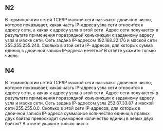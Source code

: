 
## N2

В терминологии сетей TCP/IP маской сети называют двоичное число, которое показывает, какая часть ІР-адреса узла сети относится к адресу сети, а какая к адресу узла в этой сети. Адрес сети получается в результате применения поразрядной конъюнкции к заданному адресу узла и маске сети. Сеть задана ІР-адресом 192.168.32.176 и маской сети 255.255.255.240. Сколько в этой сети ІР- адресов, для которых сумма единиц в двоичной записи IP-адреса нечётна? В ответе укажите только
число.


## N4

В терминологии сетей TCP/IP маской сети называют двоичное число, которое показывает, какая часть ІР-адреса узла сети относится к адресу сети, а какая к адресу узла в этой сети. Адрес сети получается в результате применения поразрядной конъюнкции к заданному адресу узла и маске сети. Сеть задана ІР-адресом узла 252.67.33.87 и маской сети 255.255.0.0. Сколько в этой сети IP-адресов, для которых в двоичной записи IP-адреса суммарное количество единиц в правых двух байтах превосходит суммарное количество единиц в левых двух байтах?
В ответе укажите только число.
